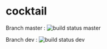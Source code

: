 # cocktail

Branch master : ![build status master](https://travis-ci.org/Sniperovitch/cocktail.svg?branch=master)

Branch dev    : ![build status dev](https://travis-ci.org/Sniperovitch/cocktail.svg?branch=dev)
